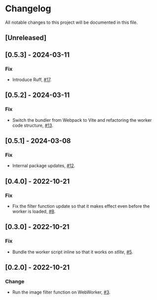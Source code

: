 # Changelog
All notable changes to this project will be documented in this file.

## [Unreleased]

## [0.5.3] - 2024-03-11

### Fix

- Introduce Ruff, [#17](https://github.com/whitphx/streamlit-fesion/pull/17).

## [0.5.2] - 2024-03-11

### Fix

- Switch the bundler from Webpack to Vite and refactoring the worker code structure, [#13](https://github.com/whitphx/streamlit-fesion/pull/13).

## [0.5.1] - 2024-03-08

### Fix

- Internal package updates, [#12](https://github.com/whitphx/streamlit-fesion/pull/12).

## [0.4.0] - 2022-10-21

### Fix

- Fix the filter function update so that it makes effect even before the worker is loaded, [#8](https://github.com/whitphx/streamlit-fesion/pull/8).

## [0.3.0] - 2022-10-21

### Fix

- Bundle the worker script inline so that it works on _stlite_, [#5](https://github.com/whitphx/streamlit-fesion/pull/5).

## [0.2.0] - 2022-10-21

### Change

- Run the image filter function on WebWorker, [#3](https://github.com/whitphx/streamlit-fesion/pull/3).
